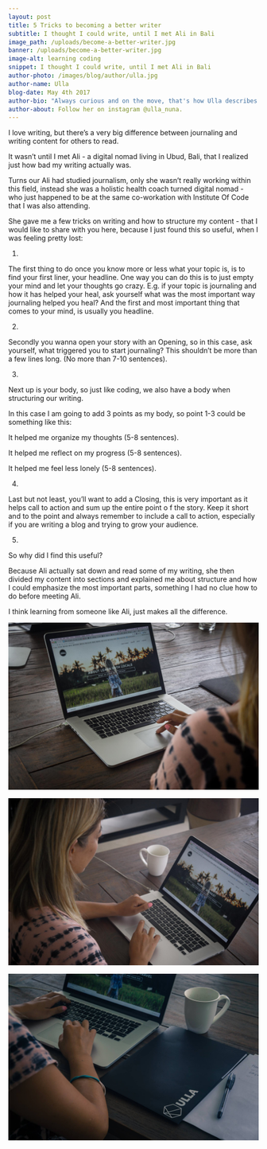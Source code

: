 ```yaml
---
layout: post
title: 5 Tricks to becoming a better writer
subtitle: I thought I could write, until I met Ali in Bali
image_path: /uploads/become-a-better-writer.jpg
banner: /uploads/become-a-better-writer.jpg
image-alt: learning coding
snippet: I thought I could write, until I met Ali in Bali
author-photo: /images/blog/author/ulla.jpg
author-name: Ulla
blog-date: May 4th 2017
author-bio: "Always curious and on the move, that's how Ulla describes herself. She is a passionate traveler turned digital nomad and also the founder of Learn With Locals."
author-about: Follow her on instagram @ulla_nuna.
---
```



I love writing, but there’s a very big difference between journaling and writing content for others to read.

It wasn’t until I met Ali - a digital nomad living in Ubud, Bali, that I realized just how bad my writing actually was.

Turns our Ali had studied journalism, only she wasn’t really working within this field, instead she was a holistic health coach turned digital nomad - who just happened to be at the same co-workation with Institute Of Code that I was also attending.

She gave me a few tricks on writing and how to structure my content - that I would like to share with you here, because I just found this so useful, when I was feeling pretty lost:

1.

The first thing to do once you know more or less what your topic is, is to find your first liner, your headline. One way you can do this is to just empty your mind and let your thoughts go crazy. E.g. if your topic is journaling and how it has helped your heal, ask yourself what was the most important way journaling helped you heal? And the first and most important thing that comes to your mind, is usually you headline.

2.

Secondly you wanna open your story with an Opening, so in this case, ask yourself, what triggered you to start journaling? This shouldn’t be more than a few lines long. (No more than 7-10 sentences).

3.

Next up is your body, so just like coding, we also have a body when structuring our writing.

In this case I am going to add 3 points as my body, so point 1-3 could be something like this:

It helped me organize my thoughts (5-8 sentences).

It helped me reflect on my progress (5-8 sentences).&nbsp;

It helped me feel less lonely (5-8 sentences).

4.

Last but not least, you’ll want to add a Closing, this is very important as it helps call to action and sum up the entire point o f the story. Keep it short and to the point and always remember to include a call to action, especially if you are writing a blog and trying to grow your audience.

5.

So why did I find this useful?

Because Ali actually sat down and read some of my writing, she then divided my content into sections and explained me about structure and how I could emphasize the most important parts, something I had no clue how to do before meeting Ali.

I think learning from someone like Ali, just makes all the difference.

![Learning how to code](/images/blog/learn-how-to-code_3.jpg)

![Learning how to code](/images/blog/learn-how-to-code_4.jpg)

![Learning how to code](/images/blog/learn-how-to-code_5.jpg)
